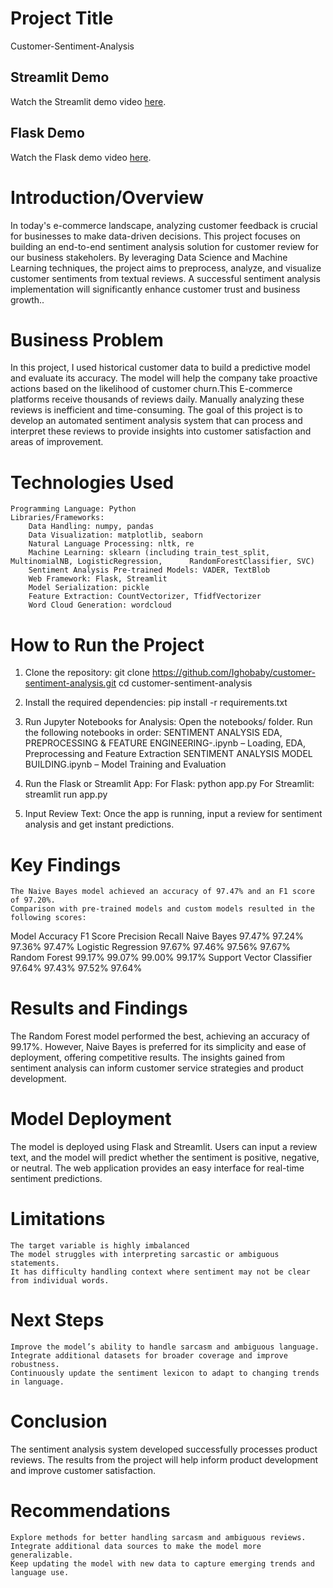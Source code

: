 # Project Title
Customer-Sentiment-Analysis

## Streamlit Demo

Watch the Streamlit demo video [here](https://youtu.be/liSh8pxep18).

## Flask Demo

Watch the Flask demo video [here](https://youtu.be/eDM5tJgxOck).


# Introduction/Overview
In today's e-commerce landscape, analyzing customer feedback is crucial for businesses to make data-driven decisions. This project focuses on building an end-to-end sentiment analysis solution for customer review for our business stakeholers. By leveraging Data Science and Machine Learning techniques, the project aims to preprocess, analyze, and visualize customer sentiments from textual reviews. A successful sentiment analysis implementation will significantly enhance customer trust and business growth..

# Business Problem
In this project, I used historical customer data to build a predictive model and evaluate its accuracy. 
The model will help the company take proactive actions based on the likelihood of customer churn.This E-commerce platforms receive thousands of reviews daily. Manually analyzing these reviews is inefficient and time-consuming. The goal of this project is to develop an automated sentiment analysis system that can process and interpret these reviews to provide insights into customer satisfaction and areas of improvement.

# Technologies Used
    Programming Language: Python
    Libraries/Frameworks:
        Data Handling: numpy, pandas
        Data Visualization: matplotlib, seaborn
        Natural Language Processing: nltk, re
        Machine Learning: sklearn (including train_test_split, MultinomialNB, LogisticRegression,      RandomForestClassifier, SVC)
        Sentiment Analysis Pre-trained Models: VADER, TextBlob
        Web Framework: Flask, Streamlit
        Model Serialization: pickle
        Feature Extraction: CountVectorizer, TfidfVectorizer
        Word Cloud Generation: wordcloud

# How to Run the Project
1. Clone the repository:
  git clone https://github.com/Ighobaby/customer-sentiment-analysis.git
  cd customer-sentiment-analysis

2. Install the required dependencies:
   pip install -r requirements.txt

3. Run Jupyter Notebooks for Analysis:
    Open the notebooks/ folder.
    Run the following notebooks in order:
        SENTIMENT ANALYSIS EDA, PREPROCESSING & FEATURE ENGINEERING-.ipynb – Loading, EDA, Preprocessing and Feature Extraction
        SENTIMENT ANALYSIS MODEL BUILDING.ipynb – Model Training and Evaluation

4. Run the Flask or Streamlit App:
   For Flask:
     python app.py
  For Streamlit:
    streamlit run app.py

5. Input Review Text: Once the app is running, input a review for sentiment analysis and get instant predictions.


# Key Findings
    The Naive Bayes model achieved an accuracy of 97.47% and an F1 score of 97.20%.
    Comparison with pre-trained models and custom models resulted in the following scores:

Model	                        Accuracy	  F1 Score	  Precision	  Recall
Naive Bayes	                  97.47%	    97.24%	    97.36%	    97.47%
Logistic Regression           97.67%	    97.46%	    97.56%	    97.67%
Random Forest	                99.17%	    99.07%	    99.00%	    99.17%
Support Vector Classifier	    97.64%	    97.43%	    97.52%	    97.64%

# Results and Findings
The Random Forest model performed the best, achieving an accuracy of 99.17%. However, Naive Bayes is preferred for its simplicity and ease of deployment, offering competitive results. The insights gained from sentiment analysis can inform customer service strategies and product development.

# Model Deployment
The model is deployed using Flask and Streamlit. Users can input a review text, and the model will predict whether the sentiment is positive, negative, or neutral. The web application provides an easy interface for real-time sentiment predictions.

# Limitations
    The target variable is highly imbalanced
    The model struggles with interpreting sarcastic or ambiguous statements.
    It has difficulty handling context where sentiment may not be clear from individual words.

# Next Steps
    Improve the model’s ability to handle sarcasm and ambiguous language.
    Integrate additional datasets for broader coverage and improve robustness.
    Continuously update the sentiment lexicon to adapt to changing trends in language.

# Conclusion
  The sentiment analysis system developed successfully processes product reviews. The results from the project will help inform product development and improve customer satisfaction.

# Recommendations

    Explore methods for better handling sarcasm and ambiguous reviews.
    Integrate additional data sources to make the model more generalizable.
    Keep updating the model with new data to capture emerging trends and language use.
